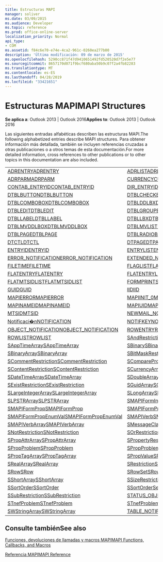 ```yaml
---
title: Estructuras MAPI
manager: soliver
ms.date: 03/09/2015
ms.audience: Developer
ms.topic: reference
ms.prod: office-online-server
localization_priority: Normal
api_type:
- COM
ms.assetid: f84c6e70-e74e-4ca2-961c-0260ea277b00
description: 'Última modificación: 09 de marzo de 2015'
ms.openlocfilehash: 5290cc871f47d9410651492fd520520d7f2e5e77
ms.sourcegitcommit: 8657170d071f9bcf680aba50b9c07f2a4fb82283
ms.translationtype: MT
ms.contentlocale: es-ES
ms.lasthandoff: 04/28/2019
ms.locfileid: "33421651"
---
```

# <a name="mapi-structures"></a><span data-ttu-id="cf382-103">Estructuras MAPI</span><span class="sxs-lookup"><span data-stu-id="cf382-103">MAPI Structures</span></span>

  
  
<span data-ttu-id="cf382-104">**Se aplica a**: Outlook 2013 | Outlook 2016</span><span class="sxs-lookup"><span data-stu-id="cf382-104">**Applies to**: Outlook 2013 | Outlook 2016</span></span> 
  
<span data-ttu-id="cf382-105">Las siguientes entradas alfabéticas describen las estructuras MAPI.</span><span class="sxs-lookup"><span data-stu-id="cf382-105">The following alphabetized entries describe MAPI structures.</span></span> <span data-ttu-id="cf382-106">Para obtener información más detallada, también se incluyen referencias cruzadas a otras publicaciones o a otros temas de esta documentación.</span><span class="sxs-lookup"><span data-stu-id="cf382-106">For more detailed information, cross references to other publications or to other topics in this documentation are also included.</span></span>
  
|||
|:-----|:-----|
|[<span data-ttu-id="cf382-107">ADRENTRY</span><span class="sxs-lookup"><span data-stu-id="cf382-107">ADRENTRY</span></span>](adrentry.md) <br/> |[<span data-ttu-id="cf382-108">ADRLIST</span><span class="sxs-lookup"><span data-stu-id="cf382-108">ADRLIST</span></span>](adrlist.md) <br/> |
|[<span data-ttu-id="cf382-109">ADRPARM</span><span class="sxs-lookup"><span data-stu-id="cf382-109">ADRPARM</span></span>](adrparm.md) <br/> |[<span data-ttu-id="cf382-110">CURRENCY</span><span class="sxs-lookup"><span data-stu-id="cf382-110">CURRENCY</span></span>](currency.md) <br/> |
|[<span data-ttu-id="cf382-111">CONTAB_ENTRYID</span><span class="sxs-lookup"><span data-stu-id="cf382-111">CONTAB_ENTRYID</span></span>](contab_entryid.md) <br/> |[<span data-ttu-id="cf382-112">DIR_ENTRYID</span><span class="sxs-lookup"><span data-stu-id="cf382-112">DIR_ENTRYID</span></span>](dir_entryid.md) <br/> |
|[<span data-ttu-id="cf382-113">DTBLBUTTON</span><span class="sxs-lookup"><span data-stu-id="cf382-113">DTBLBUTTON</span></span>](dtblbutton.md) <br/> |[<span data-ttu-id="cf382-114">DTBLCHECKBOX</span><span class="sxs-lookup"><span data-stu-id="cf382-114">DTBLCHECKBOX</span></span>](dtblcheckbox.md) <br/> |
|[<span data-ttu-id="cf382-115">DTBLCOMBOBOX</span><span class="sxs-lookup"><span data-stu-id="cf382-115">DTBLCOMBOBOX</span></span>](dtblcombobox.md) <br/> |[<span data-ttu-id="cf382-116">DTBLDDLBX</span><span class="sxs-lookup"><span data-stu-id="cf382-116">DTBLDDLBX</span></span>](dtblddlbx.md) <br/> |
|[<span data-ttu-id="cf382-117">DTBLEDIT</span><span class="sxs-lookup"><span data-stu-id="cf382-117">DTBLEDIT</span></span>](dtbledit.md) <br/> |[<span data-ttu-id="cf382-118">DTBLGROUPBOX</span><span class="sxs-lookup"><span data-stu-id="cf382-118">DTBLGROUPBOX</span></span>](dtblgroupbox.md) <br/> |
|[<span data-ttu-id="cf382-119">DTBLLABEL</span><span class="sxs-lookup"><span data-stu-id="cf382-119">DTBLLABEL</span></span>](dtbllabel.md) <br/> |[<span data-ttu-id="cf382-120">DTBLLBX</span><span class="sxs-lookup"><span data-stu-id="cf382-120">DTBLLBX</span></span>](dtbllbx.md) <br/> |
|[<span data-ttu-id="cf382-121">DTBLMVDDLBOX</span><span class="sxs-lookup"><span data-stu-id="cf382-121">DTBLMVDDLBOX</span></span>](dtblmvddlbox.md) <br/> |[<span data-ttu-id="cf382-122">DTBLMVLISTBOX</span><span class="sxs-lookup"><span data-stu-id="cf382-122">DTBLMVLISTBOX</span></span>](dtblmvlistbox.md) <br/> |
|[<span data-ttu-id="cf382-123">DTBLPAGE</span><span class="sxs-lookup"><span data-stu-id="cf382-123">DTBLPAGE</span></span>](dtblpage.md) <br/> |[<span data-ttu-id="cf382-124">DTBLRADIOBUTTON</span><span class="sxs-lookup"><span data-stu-id="cf382-124">DTBLRADIOBUTTON</span></span>](dtblradiobutton.md) <br/> |
|[<span data-ttu-id="cf382-125">DTCTL</span><span class="sxs-lookup"><span data-stu-id="cf382-125">DTCTL</span></span>](dtctl.md) <br/> |[<span data-ttu-id="cf382-126">DTPAGE</span><span class="sxs-lookup"><span data-stu-id="cf382-126">DTPAGE</span></span>](dtpage.md) <br/> |
|[<span data-ttu-id="cf382-127">ENTRYID</span><span class="sxs-lookup"><span data-stu-id="cf382-127">ENTRYID</span></span>](entryid.md) <br/> |[<span data-ttu-id="cf382-128">ENTRYLIST</span><span class="sxs-lookup"><span data-stu-id="cf382-128">ENTRYLIST</span></span>](entrylist.md) <br/> |
|[<span data-ttu-id="cf382-129">ERROR_NOTIFICATION</span><span class="sxs-lookup"><span data-stu-id="cf382-129">ERROR_NOTIFICATION</span></span>](error_notification.md) <br/> |[<span data-ttu-id="cf382-130">EXTENDED_NOTIFICATION</span><span class="sxs-lookup"><span data-stu-id="cf382-130">EXTENDED_NOTIFICATION</span></span>](extended_notification.md) <br/> |
|[<span data-ttu-id="cf382-131">FILETIME</span><span class="sxs-lookup"><span data-stu-id="cf382-131">FILETIME</span></span>](filetime.md) <br/> |[<span data-ttu-id="cf382-132">FLAGLIST</span><span class="sxs-lookup"><span data-stu-id="cf382-132">FLAGLIST</span></span>](flaglist.md) <br/> |
|[<span data-ttu-id="cf382-133">FLATENTRY</span><span class="sxs-lookup"><span data-stu-id="cf382-133">FLATENTRY</span></span>](flatentry.md) <br/> |[<span data-ttu-id="cf382-134">FLATENTRYLIST</span><span class="sxs-lookup"><span data-stu-id="cf382-134">FLATENTRYLIST</span></span>](flatentrylist.md) <br/> |
|[<span data-ttu-id="cf382-135">FLATMTSIDLIST</span><span class="sxs-lookup"><span data-stu-id="cf382-135">FLATMTSIDLIST</span></span>](flatmtsidlist.md) <br/> |[<span data-ttu-id="cf382-136">FORMPRINTSETUP</span><span class="sxs-lookup"><span data-stu-id="cf382-136">FORMPRINTSETUP</span></span>](formprintsetup.md) <br/> |
|[<span data-ttu-id="cf382-137">GUID</span><span class="sxs-lookup"><span data-stu-id="cf382-137">GUID</span></span>](guid.md) <br/> |[<span data-ttu-id="cf382-138">IID</span><span class="sxs-lookup"><span data-stu-id="cf382-138">IID</span></span>](iid.md) <br/> |
|[<span data-ttu-id="cf382-139">MAPIERROR</span><span class="sxs-lookup"><span data-stu-id="cf382-139">MAPIERROR</span></span>](mapierror.md) <br/> |[<span data-ttu-id="cf382-140">MAPIINIT_0</span><span class="sxs-lookup"><span data-stu-id="cf382-140">MAPIINIT_0</span></span>](mapiinit_0.md) <br/> |
|[<span data-ttu-id="cf382-141">MAPINAMEID</span><span class="sxs-lookup"><span data-stu-id="cf382-141">MAPINAMEID</span></span>](mapinameid.md) <br/> |[<span data-ttu-id="cf382-142">MAPIUID</span><span class="sxs-lookup"><span data-stu-id="cf382-142">MAPIUID</span></span>](mapiuid.md) <br/> |
|[<span data-ttu-id="cf382-143">MTSID</span><span class="sxs-lookup"><span data-stu-id="cf382-143">MTSID</span></span>](mtsid.md) <br/> |[<span data-ttu-id="cf382-144">NEWMAIL_NOTIFICATION</span><span class="sxs-lookup"><span data-stu-id="cf382-144">NEWMAIL_NOTIFICATION</span></span>](newmail_notification.md) <br/> |
|[<span data-ttu-id="cf382-145">Notificaci�n</span><span class="sxs-lookup"><span data-stu-id="cf382-145">NOTIFICATION</span></span>](notification.md) <br/> |[<span data-ttu-id="cf382-146">NOTIFKEY</span><span class="sxs-lookup"><span data-stu-id="cf382-146">NOTIFKEY</span></span>](notifkey.md) <br/> |
|[<span data-ttu-id="cf382-147">OBJECT_NOTIFICATION</span><span class="sxs-lookup"><span data-stu-id="cf382-147">OBJECT_NOTIFICATION</span></span>](object_notification.md) <br/> |[<span data-ttu-id="cf382-148">ROWENTRY</span><span class="sxs-lookup"><span data-stu-id="cf382-148">ROWENTRY</span></span>](rowentry.md) <br/> |
|[<span data-ttu-id="cf382-149">ROWLIST</span><span class="sxs-lookup"><span data-stu-id="cf382-149">ROWLIST</span></span>](rowlist.md) <br/> |[<span data-ttu-id="cf382-150">SAndRestriction</span><span class="sxs-lookup"><span data-stu-id="cf382-150">SAndRestriction</span></span>](sandrestriction.md) <br/> |
|[<span data-ttu-id="cf382-151">SAppTimeArray</span><span class="sxs-lookup"><span data-stu-id="cf382-151">SAppTimeArray</span></span>](sapptimearray.md) <br/> |[<span data-ttu-id="cf382-152">SBinary</span><span class="sxs-lookup"><span data-stu-id="cf382-152">SBinary</span></span>](sbinary.md) <br/> |
|[<span data-ttu-id="cf382-153">SBinaryArray</span><span class="sxs-lookup"><span data-stu-id="cf382-153">SBinaryArray</span></span>](sbinaryarray.md) <br/> |[<span data-ttu-id="cf382-154">SBitMaskRestriction</span><span class="sxs-lookup"><span data-stu-id="cf382-154">SBitMaskRestriction</span></span>](sbitmaskrestriction.md) <br/> |
|[<span data-ttu-id="cf382-155">SCommentRestriction</span><span class="sxs-lookup"><span data-stu-id="cf382-155">SCommentRestriction</span></span>](scommentrestriction.md) <br/> |[<span data-ttu-id="cf382-156">SComparePropsRestriction</span><span class="sxs-lookup"><span data-stu-id="cf382-156">SComparePropsRestriction</span></span>](scomparepropsrestriction.md) <br/> |
|[<span data-ttu-id="cf382-157">SContentRestriction</span><span class="sxs-lookup"><span data-stu-id="cf382-157">SContentRestriction</span></span>](scontentrestriction.md) <br/> |[<span data-ttu-id="cf382-158">SCurrencyArray</span><span class="sxs-lookup"><span data-stu-id="cf382-158">SCurrencyArray</span></span>](scurrencyarray.md) <br/> |
|[<span data-ttu-id="cf382-159">SDateTimeArray</span><span class="sxs-lookup"><span data-stu-id="cf382-159">SDateTimeArray</span></span>](sdatetimearray.md) <br/> |[<span data-ttu-id="cf382-160">SDoubleArray</span><span class="sxs-lookup"><span data-stu-id="cf382-160">SDoubleArray</span></span>](sdoublearray.md) <br/> |
|[<span data-ttu-id="cf382-161">SExistRestriction</span><span class="sxs-lookup"><span data-stu-id="cf382-161">SExistRestriction</span></span>](sexistrestriction.md) <br/> |[<span data-ttu-id="cf382-162">SGuidArray</span><span class="sxs-lookup"><span data-stu-id="cf382-162">SGuidArray</span></span>](sguidarray.md) <br/> |
|[<span data-ttu-id="cf382-163">SLargeIntegerArray</span><span class="sxs-lookup"><span data-stu-id="cf382-163">SLargeIntegerArray</span></span>](slargeintegerarray.md) <br/> |[<span data-ttu-id="cf382-164">SLongArray</span><span class="sxs-lookup"><span data-stu-id="cf382-164">SLongArray</span></span>](slongarray.md) <br/> |
|[<span data-ttu-id="cf382-165">SLPSTRArray</span><span class="sxs-lookup"><span data-stu-id="cf382-165">SLPSTRArray</span></span>](slpstrarray.md) <br/> |[<span data-ttu-id="cf382-166">SMAPIFormInfoArray</span><span class="sxs-lookup"><span data-stu-id="cf382-166">SMAPIFormInfoArray</span></span>](smapiforminfoarray.md) <br/> |
|[<span data-ttu-id="cf382-167">SMAPIFormProp</span><span class="sxs-lookup"><span data-stu-id="cf382-167">SMAPIFormProp</span></span>](smapiformprop.md) <br/> |[<span data-ttu-id="cf382-168">SMAPIFormPropArray</span><span class="sxs-lookup"><span data-stu-id="cf382-168">SMAPIFormPropArray</span></span>](smapiformproparray.md) <br/> |
|[<span data-ttu-id="cf382-169">SMAPIFormPropEnumVal</span><span class="sxs-lookup"><span data-stu-id="cf382-169">SMAPIFormPropEnumVal</span></span>](smapiformpropenumval.md) <br/> |[<span data-ttu-id="cf382-170">SMAPIVerb</span><span class="sxs-lookup"><span data-stu-id="cf382-170">SMAPIVerb</span></span>](smapiverb.md) <br/> |
|[<span data-ttu-id="cf382-171">SMAPIVerbArray</span><span class="sxs-lookup"><span data-stu-id="cf382-171">SMAPIVerbArray</span></span>](smapiverbarray.md) <br/> |[<span data-ttu-id="cf382-172">SMessageClassArray</span><span class="sxs-lookup"><span data-stu-id="cf382-172">SMessageClassArray</span></span>](smessageclassarray.md) <br/> |
|[<span data-ttu-id="cf382-173">SNotRestriction</span><span class="sxs-lookup"><span data-stu-id="cf382-173">SNotRestriction</span></span>](snotrestriction.md) <br/> |[<span data-ttu-id="cf382-174">SOrRestriction</span><span class="sxs-lookup"><span data-stu-id="cf382-174">SOrRestriction</span></span>](sorrestriction.md) <br/> |
|[<span data-ttu-id="cf382-175">SPropAttrArray</span><span class="sxs-lookup"><span data-stu-id="cf382-175">SPropAttrArray</span></span>](spropattrarray.md) <br/> |[<span data-ttu-id="cf382-176">SPropertyRestriction</span><span class="sxs-lookup"><span data-stu-id="cf382-176">SPropertyRestriction</span></span>](spropertyrestriction.md) <br/> |
|[<span data-ttu-id="cf382-177">SPropProblem</span><span class="sxs-lookup"><span data-stu-id="cf382-177">SPropProblem</span></span>](spropproblem.md) <br/> |[<span data-ttu-id="cf382-178">SPropProblemArray</span><span class="sxs-lookup"><span data-stu-id="cf382-178">SPropProblemArray</span></span>](spropproblemarray.md) <br/> |
|[<span data-ttu-id="cf382-179">SPropTagArray</span><span class="sxs-lookup"><span data-stu-id="cf382-179">SPropTagArray</span></span>](sproptagarray.md) <br/> |[<span data-ttu-id="cf382-180">SPropValue</span><span class="sxs-lookup"><span data-stu-id="cf382-180">SPropValue</span></span>](spropvalue.md) <br/> |
|[<span data-ttu-id="cf382-181">SRealArray</span><span class="sxs-lookup"><span data-stu-id="cf382-181">SRealArray</span></span>](srealarray.md) <br/> |[<span data-ttu-id="cf382-182">SRestriction</span><span class="sxs-lookup"><span data-stu-id="cf382-182">SRestriction</span></span>](srestriction.md) <br/> |
|[<span data-ttu-id="cf382-183">SRow</span><span class="sxs-lookup"><span data-stu-id="cf382-183">SRow</span></span>](srow.md) <br/> |[<span data-ttu-id="cf382-184">SRowSet</span><span class="sxs-lookup"><span data-stu-id="cf382-184">SRowSet</span></span>](srowset.md) <br/> |
|[<span data-ttu-id="cf382-185">SShortArray</span><span class="sxs-lookup"><span data-stu-id="cf382-185">SShortArray</span></span>](sshortarray.md) <br/> |[<span data-ttu-id="cf382-186">SSizeRestriction</span><span class="sxs-lookup"><span data-stu-id="cf382-186">SSizeRestriction</span></span>](ssizerestriction.md) <br/> |
|[<span data-ttu-id="cf382-187">SSortOrder</span><span class="sxs-lookup"><span data-stu-id="cf382-187">SSortOrder</span></span>](ssortorder.md) <br/> |[<span data-ttu-id="cf382-188">SSortOrderSet</span><span class="sxs-lookup"><span data-stu-id="cf382-188">SSortOrderSet</span></span>](ssortorderset.md) <br/> |
|[<span data-ttu-id="cf382-189">SSubRestriction</span><span class="sxs-lookup"><span data-stu-id="cf382-189">SSubRestriction</span></span>](ssubrestriction.md) <br/> |[<span data-ttu-id="cf382-190">STATUS_OBJECT_NOTIFICATION</span><span class="sxs-lookup"><span data-stu-id="cf382-190">STATUS_OBJECT_NOTIFICATION</span></span>](status_object_notification.md) <br/> |
|[<span data-ttu-id="cf382-191">STnefProblem</span><span class="sxs-lookup"><span data-stu-id="cf382-191">STnefProblem</span></span>](stnefproblem.md) <br/> |[<span data-ttu-id="cf382-192">STnefProblemArray</span><span class="sxs-lookup"><span data-stu-id="cf382-192">STnefProblemArray</span></span>](stnefproblemarray.md) <br/> |
|[<span data-ttu-id="cf382-193">SWStringArray</span><span class="sxs-lookup"><span data-stu-id="cf382-193">SWStringArray</span></span>](swstringarray.md) <br/> |[<span data-ttu-id="cf382-194">TABLE_NOTIFICATION</span><span class="sxs-lookup"><span data-stu-id="cf382-194">TABLE_NOTIFICATION</span></span>](table_notification.md) <br/> |
   
## <a name="see-also"></a><span data-ttu-id="cf382-195">Consulte también</span><span class="sxs-lookup"><span data-stu-id="cf382-195">See also</span></span>



[<span data-ttu-id="cf382-196">Funciones, devoluciones de llamadas y macros MAPI</span><span class="sxs-lookup"><span data-stu-id="cf382-196">MAPI Functions, Callbacks, and Macros</span></span>](mapi-functions-callbacks-and-macros.md)


[<span data-ttu-id="cf382-197">Referencia MAPI</span><span class="sxs-lookup"><span data-stu-id="cf382-197">MAPI Reference</span></span>](mapi-reference.md)

